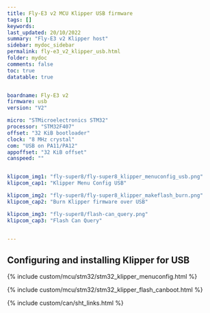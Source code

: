 ```yaml
---
title: Fly-E3 v2 MCU Klipper USB firmware
tags: []
keywords: 
last_updated: 20/10/2022
summary: "Fly-E3 v2 Klipper host"
sidebar: mydoc_sidebar
permalink: fly-e3_v2_klipper_usb.html
folder: mydoc
comments: false
toc: true
datatable: true


boardname: Fly-E3 v2
firmware: usb
version: "V2"

micro: "STMicroelectronics STM32"
processor: "STM32F407"
offset: "32 KiB bootloader"
clock: "8 MHz crystal"
com: "USB on PA11/PA12"
appoffset: "32 KiB offset"
canspeed: ""


klipcom_img1: "fly-super8/fly-super8_klipper_menuconfig_usb.png"
klipcom_cap1: "Klipper Menu Config USB"

klipcom_img2: "fly-super8/fly-super8_klipper_makeflash_burn.png"
klipcom_cap2: "Burn Klipper firmware over USB"

klipcom_img3: "fly-super8/flash-can_query.png"
klipcom_cap3: "Flash Can Query"


---
```


## Configuring and installing Klipper for USB

{% include custom/mcu/stm32/stm32_klipper_menuconfig.html %}

{% include custom/mcu/stm32/stm32_klipper_flash_canboot.html %}

{% include custom/can/sht_links.html %}